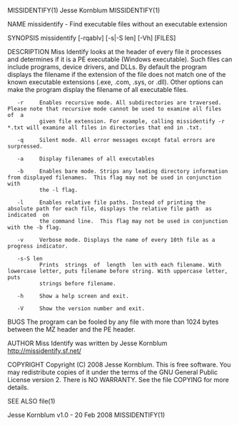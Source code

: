 MISSIDENTIFY(1)                                                   Jesse Kornblum                                                   MISSIDENTIFY(1)

NAME
       missidentify - Find executable files without an executable extension

SYNOPSIS
       missidentify [-rqablv] [-s|-S len] [-Vh] [FILES]

DESCRIPTION
       Miss  Identify  looks at the header of every file it processes and determines if it is a PE executable (Windows executable). Such files can
       include programs, device drivers, and DLLs. By default the program displays the filename if the extension of the file does not match one of
       the  known  executable  extensions  (.exe,  .com, .sys, or .dll). Other options can make the program display the filename of all executable
       files.

       -r     Enables recursive mode. All subdirectories are traversed. Please note that recursive mode cannot be used to examine all files  of  a
              given file extension. For example, calling missidentify -r *.txt will examine all files in directories that end in .txt.

       -q     Silent mode. All error messages except fatal errors are surpressed.

       -a     Display filenames of all executables

       -b     Enables bare mode. Strips any leading directory information from displayed filenames.  This flag may not be used in conjunction with
              the -l flag.

       -l     Enables relative file paths. Instead of printing the absolute path for each file, displays the relative file path  as  indicated  on
              the command line.  This flag may not be used in conjunction with the -b flag.

       -v     Verbose mode. Displays the name of every 10th file as a progress indicator.

       -s-S len
              Prints  strings  of  length  len with each filename. With lowercase letter, puts filename before string. With uppercase letter, puts
              strings before filename.

       -h     Show a help screen and exit.

       -V     Show the version number and exit.

BUGS
       The program can be fooled by any file with more than 1024 bytes between the MZ header and the PE header.

AUTHOR
       Miss Identify was written by Jesse Kornblum
       http://missidentify.sf.net/

COPYRIGHT
       Copyright (C) 2008 Jesse Kornblum. This is free software. You may redistribute copies of it under the  terms  of  the  GNU  General  Public
       License version 2. There is NO WARRANTY. See the file COPYING for more details.

SEE ALSO
       file(1)

Jesse Kornblum                                                  v1.0 - 20 Feb 2008                                                 MISSIDENTIFY(1)
